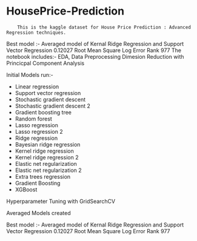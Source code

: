 # HousePrice-Prediction

        This is the kaggle dataset for House Price Prediction : Advanced Regression techniques.

Best model :- Averaged model of Kernal Ridge Regression and Support Vector Regression
              0.12027 Root Mean Square Log Error
              Rank 977 
The notebook includes:-
  EDA, Data Preprocessing
  Dimesion Reduction with Princicpal Component Analysis
  
  Initial Models run:-
- Linear regression 
- Support vector regression 
- Stochastic gradient descent 
- Stochastic gradient descent 2 
- Gradient boosting tree 
- Random forest 
- Lasso regression 
- Lasso regression 2 
- Ridge regression 
- Bayesian ridge regression 
- Kernel ridge regression 
- Kernel ridge regression 2 
- Elastic net regularization 
- Elastic net regularization 2 
- Extra trees regression 
- Gradient Boosting 
- XGBoost

Hyperparameter Tuning with GridSearchCV

Averaged Models created

Best model :- Averaged model of Kernal Ridge Regression and Support Vector Regression
              0.12027 Root Mean Square Log Error
              Rank 977 

